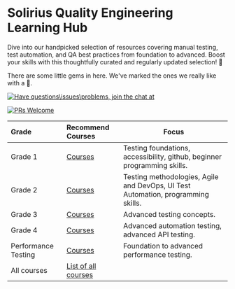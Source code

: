 # Solirius Quality Engineering Learning Hub

Dive into our handpicked selection of resources covering manual testing, test automation, and QA best practices from foundation to advanced. Boost your skills with this thoughtfully curated and regularly updated selection! 🚀 

There are some little gems in here. We've marked the ones we really like with a 💎.

[![Have questions\issues\problems, join the chat at](https://img.shields.io/badge/Slack-4A154B?style=for-the-badge&logo=slack&logoColor=white)](https://solirius.slack.com/archives/C0194RHLTCL)

[![PRs Welcome](https://img.shields.io/badge/PRs-welcome-brightgreen.svg?style=flat-square)](http://makeapullrequest.com)

| Grade | Recommend Courses | Focus |
|:----------|:-------------|------|
| Grade 1| [Courses](./grade-1.md) | Testing foundations, accessibility, github, beginner programming skills. |
| Grade 2| [Courses](./grade-2.md) | Testing methodologies, Agile and DevOps, UI Test Automation, programming skills.|
| Grade 3| [Courses](./grade-3.md) | Advanced testing concepts. |
| Grade 4| [Courses](./grade-4.md) | Advanced automation testing, advanced API testing. |
| Performance Testing | [Courses](./peformance-testing.md) | Foundation to advanced performance testing. |
| All courses | [List of all courses](./list-of-all-courses) | |
